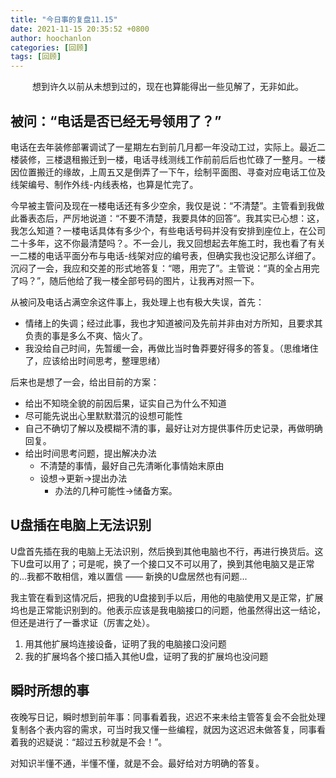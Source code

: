 ```yaml
---
title: "今日事的复盘11.15"
date: 2021-11-15 20:35:52 +0800
author: hoochanlon
categories: [回顾]
tags: [回顾]
---
```


<p style="text-align:center">想到许久以前从未想到过的，现在也算能得出一些见解了，无非如此。</p>

<!-- more -->

## 被问：“电话是否已经无号领用了？”

电话在去年装修部署调试了一星期左右到前几月都一年没动工过，实际上。最近二楼装修，三楼退租搬迁到一楼，电话寻线测线工作前前后后也忙碌了一整月。一楼因位置搬迁的缘故，上周五又是倒弄了一下午，绘制平面图、寻查对应电话工位及线架编号、制作外线-内线表格，也算是忙完了。

今早被主管问及现在一楼电话还有多少空余，我仅是说：“不清楚”。主管看到我做此番表态后，严厉地说道：“不要不清楚，我要具体的回答”。我其实已心想：这，我怎么知道？一楼电话具体有多少个，有些电话号码并没有安排到座位上，在公司二十多年，这不你最清楚吗？。不一会儿，我又回想起去年施工时，我也看了有关一二楼的电话平面分布与电话-线架对应的编号表，但确实我也没记那么详细了。沉闷了一会，我应和交差的形式地答复：“嗯，用完了”。主管说：“真的全占用完了吗？”，随后他给了我一楼全部号码的图片，让我再对照一下。

从被问及电话占满空余这件事上，我处理上也有极大失误，首先：

* 情绪上的失调；经过此事，我也才知道被问及先前并非由对方所知，且要求其负责的事是多么不爽、恼火了。
* 我没给自己时间，先暂缓一会，再做比当时鲁莽要好得多的答复。（思维堵住了，应该给出时间思考，整理思绪）

后来也是想了一会，给出目前的方案：

* 给出不知晓全貌的前因后果，证实自己为什么不知道
* 尽可能先说出心里默默潜沉的设想可能性
* 自己不确切了解以及模糊不清的事，最好让对方提供事件历史记录，再做明确回复。
* 给出时间思考问题，提出解决办法
  * 不清楚的事情，最好自己先清晰化事情始末原由
  * 设想->更新->提出办法
    * 办法的几种可能性->储备方案。

## U盘插在电脑上无法识别

U盘首先插在我的电脑上无法识别，然后换到其他电脑也不行，再进行换货后。这下U盘可以用了；可是呢，换了一个接口又不可以用了，换到其他电脑又是正常的...我都不敢相信，难以置信 —— 新换的U盘居然也有问题...

我主管在看到这情况后，把我的U盘接到手以后，用他的电脑使用又是正常，扩展坞也是正常能识别到的。他表示应该是我电脑接口的问题，他虽然得出这一结论，但还是进行了一番求证（厉害之处）。

1. 用其他扩展坞连接设备，证明了我的电脑接口没问题
1. 我的扩展坞各个接口插入其他U盘，证明了我的扩展坞也没问题

## 瞬时所想的事

夜晚写日记，瞬时想到前年事：同事看着我，迟迟不来未给主管答复会不会批处理复制各个表内容的需求，可当时我又懂一些编程，就因为这迟迟未做答复，同事看着我的迟疑说：“超过五秒就是不会！”。

对知识半懂不通，半懂不懂，就是不会。最好给对方明确的答复。
